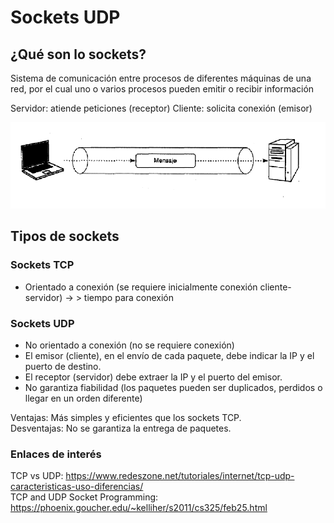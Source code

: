 # Sockets UDP

## ¿Qué son lo sockets?

Sistema de comunicación entre procesos de diferentes máquinas de una red, por el cual uno o varios procesos pueden emitir o recibir información

Servidor: atiende peticiones (receptor)
Cliente: solicita conexión (emisor)

![Socket](./src/images/socket.png)

## Tipos de sockets

### Sockets TCP

- Orientado a conexión (se requiere inicialmente conexión cliente-servidor) → > tiempo para conexión

### Sockets UDP

- No orientado a conexión (no se requiere conexión)
- El emisor (cliente), en el envío de cada paquete, debe indicar la IP y el puerto de destino. 
- El receptor (servidor) debe extraer la IP y el puerto del emisor.
- No garantiza fiabilidad (los paquetes pueden ser duplicados, perdidos o llegar en un orden diferente)

Ventajas: Más simples y eficientes que los sockets TCP.  
Desventajas: No se garantiza la entrega de paquetes.

### Enlaces de interés

TCP vs UDP: https://www.redeszone.net/tutoriales/internet/tcp-udp-caracteristicas-uso-diferencias/  
TCP and UDP Socket Programming: https://phoenix.goucher.edu/~kelliher/s2011/cs325/feb25.html
